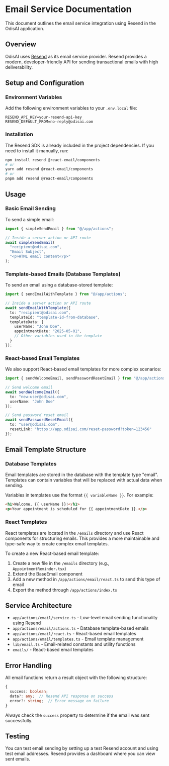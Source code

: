 # Email Service Documentation

This document outlines the email service integration using Resend in the OdisAI application.

## Overview

OdisAI uses [Resend](https://resend.com) as its email service provider. Resend provides a modern, developer-friendly API for sending transactional emails with high deliverability.

## Setup and Configuration

### Environment Variables

Add the following environment variables to your `.env.local` file:

```
RESEND_API_KEY=your-resend-api-key
RESEND_DEFAULT_FROM=no-reply@odisai.com
```

### Installation

The Resend SDK is already included in the project dependencies. If you need to install it manually, run:

```bash
npm install resend @react-email/components
# or
yarn add resend @react-email/components
# or
pnpm add resend @react-email/components
```

## Usage

### Basic Email Sending

To send a simple email:

```typescript
import { simpleSendEmail } from "@/app/actions";

// Inside a server action or API route
await simpleSendEmail(
  "recipient@odisai.com",
  "Email Subject",
  "<p>HTML email content</p>"
);
```

### Template-based Emails (Database Templates)

To send an email using a database-stored template:

```typescript
import { sendEmailWithTemplate } from "@/app/actions";

// Inside a server action or API route
await sendEmailWithTemplate({
  to: "recipient@odisai.com",
  templateId: "template-id-from-database",
  templateData: {
    userName: "John Doe",
    appointmentDate: "2025-05-01",
    // Other variables used in the template
  }
});
```

### React-based Email Templates

We also support React-based email templates for more complex scenarios:

```typescript
import { sendWelcomeEmail, sendPasswordResetEmail } from "@/app/actions";

// Send welcome email
await sendWelcomeEmail({
  to: "new-user@odisai.com",
  userName: "John Doe"
});

// Send password reset email
await sendPasswordResetEmail({
  to: "user@odisai.com",
  resetLink: "https://app.odisai.com/reset-password?token=123456"
});
```

## Email Template Structure

### Database Templates

Email templates are stored in the database with the template type "email". Templates can contain variables that will be replaced with actual data when sending.

Variables in templates use the format `{{ variableName }}`. For example:

```html
<h1>Welcome, {{ userName }}!</h1>
<p>Your appointment is scheduled for {{ appointmentDate }}.</p>
```

### React Templates

React templates are located in the `/emails` directory and use React components for structuring emails. This provides a more maintainable and type-safe way to create complex email templates.

To create a new React-based email template:

1. Create a new file in the `/emails` directory (e.g., `AppointmentReminder.tsx`)
2. Extend the BaseEmail component
3. Add a new method in `/app/actions/email/react.ts` to send this type of email
4. Export the method through `/app/actions/index.ts`

## Service Architecture

- `app/actions/email/service.ts` - Low-level email sending functionality using Resend
- `app/actions/email/actions.ts` - Database template-based emails
- `app/actions/email/react.ts` - React-based email templates
- `app/actions/email/templates.ts` - Email template management
- `lib/email.ts` - Email-related constants and utility functions
- `emails/` - React-based email templates

## Error Handling

All email functions return a result object with the following structure:

```typescript
{
  success: boolean;
  data?: any;  // Resend API response on success
  error?: string;  // Error message on failure
}
```

Always check the `success` property to determine if the email was sent successfully.

## Testing

You can test email sending by setting up a test Resend account and using test email addresses. Resend provides a dashboard where you can view sent emails.